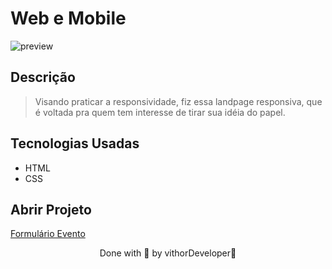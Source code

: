 
# Web e Mobile

![preview](https://user-images.githubusercontent.com/116108525/203672434-c8c8c26d-2f77-4c81-b259-f65814b26c16.png)

## Descrição

 > Visando praticar a responsividade, fiz essa landpage responsiva, que é voltada pra quem tem interesse de tirar sua idéia do papel.

## Tecnologias Usadas 

* HTML
* CSS
## Abrir Projeto

[Formulário Evento](https://mobile-e-web.vercel.app)

<p align="center">Done with 💜 by vithorDeveloper👋</p>
